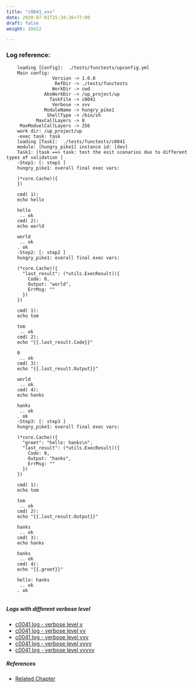 ```yaml
---
title: "c0041_vvv"
date: 2020-07-01T15:34:26+77:00
draft: false
weight: 10412

---
```


### Log reference: <no value>

```
    loading [Config]:  ./tests/functests/upconfig.yml
    Main config:
                 Version -> 1.0.0
                  RefDir -> ./tests/functests
                 WorkDir -> cwd
              AbsWorkDir -> /up_project/up
                TaskFile -> c0041
                 Verbose -> vvv
              ModuleName -> hungry_pike1
               ShellType -> /bin/sh
           MaxCallLayers -> 8
     MaxModuelCallLayers -> 256
    work dir: /up_project/up
    -exec task: task
    loading [Task]:  ./tests/functests/c0041
    module: [hungry_pike1] instance id: [dev]
    Task1: [task ==> task: test the exit scenarios due to different types of validation ]
    -Step1: [: step1 ]
    hungry_pike1: overall final exec vars:
    
    (*core.Cache)({
    })
    
    cmd( 1):
    echo hello
    
    hello
     .. ok
    cmd( 2):
    echo world
    
    world
     .. ok
    . ok
    -Step2: [: step2 ]
    hungry_pike1: overall final exec vars:
    
    (*core.Cache)({
      "last_result": (*utils.ExecResult)({
        Code: 0,
        Output: "world",
        ErrMsg: ""
      })
    })
    
    cmd( 1):
    echo tom
    
    tom
     .. ok
    cmd( 2):
    echo "{{.last_result.Code}}"
    
    0
     .. ok
    cmd( 3):
    echo "{{.last_result.Output}}"
    
    world
     .. ok
    cmd( 4):
    echo hanks
    
    hanks
     .. ok
    . ok
    -Step3: [: step3 ]
    hungry_pike1: overall final exec vars:
    
    (*core.Cache)({
      "greet": "hello: hanks\n",
      "last_result": (*utils.ExecResult)({
        Code: 0,
        Output: "hanks",
        ErrMsg: ""
      })
    })
    
    cmd( 1):
    echo tom
    
    tom
     .. ok
    cmd( 2):
    echo "{{.last_result.Output}}"
    
    hanks
     .. ok
    cmd( 3):
    echo hanks
    
    hanks
     .. ok
    cmd( 4):
    echo "{{.greet}}"
    
    hello: hanks
     .. ok
    . ok
    
```

##### Logs with different verbose level
* [c0041 log - verbose level v](../../logs/c0041_v)
* [c0041 log - verbose level vv](../../logs/c0041_vv)
* [c0041 log - verbose level vvv](../../logs/c0041_vvv)
* [c0041 log - verbose level vvvv](../../logs/c0041_vvvv)
* [c0041 log - verbose level vvvvv](../../logs/c0041_vvvvv)

##### References
* [Related Chapter](../../shell-func/c0041)
